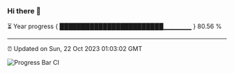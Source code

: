 ### Hi there 👋

⏳ Year progress { ████████████████████████▁▁▁▁▁▁ } 80.56 %

---

⏰ Updated on Sun, 22 Oct 2023 01:03:02 GMT

![Progress Bar CI](https://github.com/liununu/liununu/workflows/Progress%20Bar%20CI/badge.svg)
